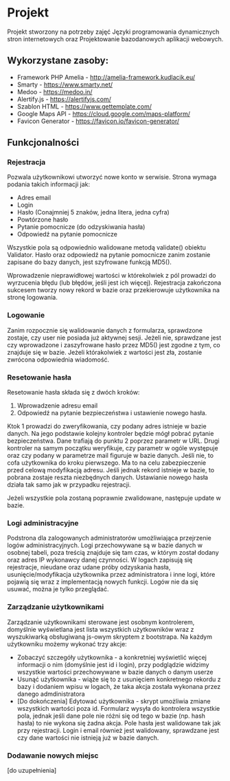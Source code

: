 # Projekt
Projekt stworzony na potrzeby zajęć Języki programowania dynamicznych stron internetowych oraz Projektowanie bazodanowych aplikacji webowych.

## Wykorzystane zasoby:
* Framework PHP Amelia - http://amelia-framework.kudlacik.eu/
* Smarty - https://www.smarty.net/
* Medoo - https://medoo.in/
* Alertify.js - https://alertifyjs.com/
* Szablon HTML - https://www.gettemplate.com/
* Google Maps API - https://cloud.google.com/maps-platform/
* Favicon Generator - https://favicon.io/favicon-generator/

## Funkcjonalności

### Rejestracja
Pozwala użytkownikowi utworzyć nowe konto w serwisie. Strona wymaga podania takich informacji jak:
- Adres email
- Login
- Hasło (Conajmniej 5 znaków, jedna litera, jedna cyfra)
- Powtórzone hasło
- Pytanie pomocnicze (do odzyskiwania hasła)
- Odpowiedź na pytanie pomocnicze

Wszystkie pola są odpowiednio walidowane metodą validate() obiektu Validator. Hasło oraz odpowiedź na pytanie pomocnicze zanim zostanie zapisane do bazy danych, jest szyfrowane funkcją MD5().

Wprowadzenie nieprawidłowej wartości w którekolwiek z pól prowadzi do wyrzucenia błędu (lub błędów, jeśli jest ich więcej). Rejestracja zakończona sukcesem tworzy nowy rekord w bazie oraz przekierowuje użytkownika na stronę logowania.

### Logowanie
Zanim rozpocznie się walidowanie danych z formularza, sprawdzone zostaje, czy user nie posiada już aktywnej sesji. Jeżeli nie, sprawdzane jest czy wprowadzone i zaszyfrowane hasło przez MD5() jest zgodne z tym, co znajduje się w bazie. Jeżeli którakolwiek z wartości jest zła, zostanie zwrócona odpowiednia wiadomość.

### Resetowanie hasła
Resetowanie hasła składa się z dwóch kroków:
1. Wprowadzenie adresu email
2. Odpowiedź na pytanie bezpieczeństwa i ustawienie nowego hasła.

Ktok 1 prowadzi do zweryfikowania, czy podany adres istnieje w bazie danych. Na jego podstawie kolejny kontroler będzie mógł pobrać pytanie bezpieczeństwa. Dane trafiają do punktu 2 poprzez parametr w URL. Drugi kontroler na samym początku weryfikuje, czy parametr w ogóle występuje oraz czy podany w parametrze mail figuruje w bazie danych. Jeśli nie, to cofa użytkownika do kroku pierwszego. Ma to na celu zabezpieczenie przed celową modyfikacją adresu. Jeśli jednak rekord istnieje w bazie, to pobrana zostaje reszta niezbędnych danych. Ustawianie nowego hasła działa tak samo jak w przypadku rejestracji.

Jeżeli wszystkie pola zostaną poprawnie zwalidowane, następuje update w bazie.

### Logi administracyjne
Podstrona dla zalogowanych administratorów umożliwiająca przejrzenie logów administracyjnych. Logi przechowywane są w bazie danych w osobnej tabeli, poza treścią znajduje się tam czas, w którym został dodany oraz adres IP wykonawcy danej czynności. W logach zapisują się rejestracje, nieudane oraz udane próby odzyskania hasła, usunięcie/modyfikacja użytkownika przez administratora i inne logi, które pojawią się wraz z implementacją nowych funkcji. Logów nie da się usuwać, można je tylko przeglądać.

### Zarządzanie użytkownikami
Zarządzanie użytkownikami sterowane jest osobnym kontrolerem, domyślnie wyświetlana jest lista wszystkich użytkowników wraz z wyszukiwarką obsługiwaną js-owym skryptem z bootstrapa. Na każdym użytkowniku możemy wykonać trzy akcje:
- Zobaczyć szczegóły użytkownika - a konkretniej wyświetlić więcej informacji o nim (domyślnie jest id i login), przy podglądzie widzimy wszystkie wartości przechowywane w bazie danych o danym userze
- Usunąć użytkownika - wiąże się to z usunięciem konkretnego rekordu z bazy i dodaniem wpisu w logach, że taka akcja została wykonana przez danego admdinistratora
- [Do dokończenia] Edytować użytkownika - skrypt umożliwia zmiane wszystkich wartości poza id. Formularz wysyła do kontrolera wszystkie pola, jednak jeśli dane pole nie różni się od tego w bazie (np. hash hasła) to nie wykona się żadna akcja. Pole hasła jest walidowane tak jak przy rejestracji. Login i email również jest walidowany, sprawdzane jest czy dane wartości nie istnieją już w bazie danych.


### Dodawanie nowych miejsc
[do uzupełnienia]

